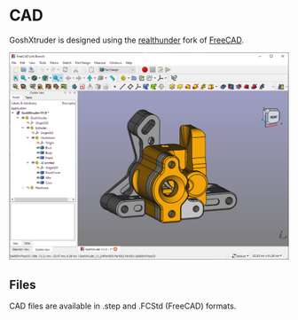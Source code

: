 # CAD

GoshXtruder is designed using the [realthunder](https://github.com/realthunder/FreeCAD) fork of [FreeCAD](https://www.freecad.org/).

[![GoshXtruder FreeCad](https://github.com/Myo-3dp/GoshXtruder/blob/main/images/GoshXtruder-FreeCAD.png?raw=true)](https://raw.githubusercontent.com/Myo-3dp/GoshXtruder/main/images/GoshXtruder-FreeCAD.png)

## Files

CAD files are available in .step and .FCStd (FreeCAD) formats.
